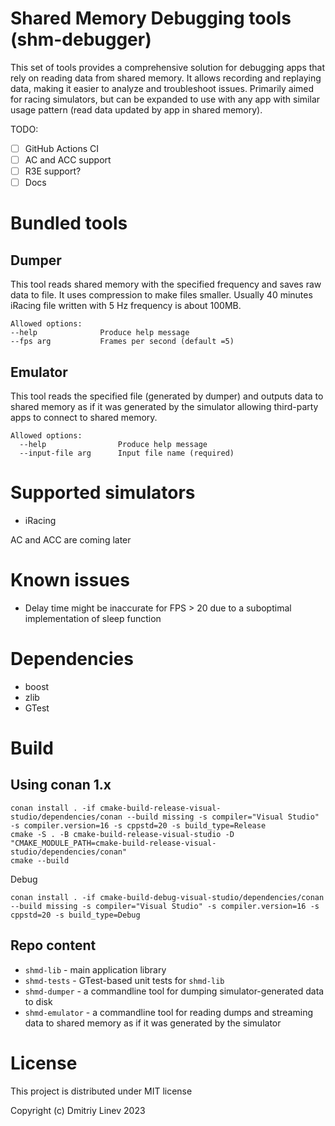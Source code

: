 # Shared Memory Debugging tools (shm-debugger)

This set of tools provides a comprehensive solution for debugging apps that rely on
reading data from shared memory. It allows recording and replaying data, making it easier
to analyze and troubleshoot issues. Primarily aimed for racing simulators,
but can be expanded to use with any app with similar usage pattern
(read data updated by app in shared memory).

TODO:

* [ ] GitHub Actions CI
* [ ] AC and ACC support
* [ ] R3E support?
* [ ] Docs

# Bundled tools

## Dumper

This tool reads shared memory with the specified frequency and saves
raw data to file. It uses compression to make files smaller. Usually
40 minutes iRacing file written with 5 Hz frequency is about 100MB.

```
Allowed options:
--help              Produce help message
--fps arg           Frames per second (default =5)
```

## Emulator

This tool reads the specified file (generated by dumper) and outputs
data to shared memory as if it was generated by the simulator allowing
third-party apps to connect to shared memory.

```
Allowed options:
  --help                Produce help message
  --input-file arg      Input file name (required)
```

# Supported simulators

- iRacing

AC and ACC are coming later

# Known issues

- Delay time might be inaccurate for FPS > 20 due to a suboptimal implementation of sleep function

# Dependencies

- boost
- zlib
- GTest

# Build

## Using conan 1.x

```
conan install . -if cmake-build-release-visual-studio/dependencies/conan --build missing -s compiler="Visual Studio" -s compiler.version=16 -s cppstd=20 -s build_type=Release
cmake -S . -B cmake-build-release-visual-studio -D "CMAKE_MODULE_PATH=cmake-build-release-visual-studio/dependencies/conan"
cmake --build
```

Debug

```
conan install . -if cmake-build-debug-visual-studio/dependencies/conan --build missing -s compiler="Visual Studio" -s compiler.version=16 -s cppstd=20 -s build_type=Debug
```

## Repo content

- `shmd-lib` - main application library
- `shmd-tests` - GTest-based unit tests for `shmd-lib`
- `shmd-dumper` - a commandline tool for dumping simulator-generated data to disk
- `shmd-emulator` - a commandline tool for reading dumps and streaming data to shared memory as if it
  was generated by the simulator

# License

This project is distributed under MIT license

Copyright (c) Dmitriy Linev 2023